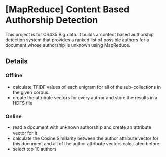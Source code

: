 # [MapReduce] Content Based Authorship Detection
This project is for CS435 Big data. It builds a content based authorship detection system that provides a ranked list of possible authors for a document whose authorship is unknown using MapReduce.
## Details
### Offline
* calculate TFIDF values of each unigram for all of the sub-collections in the given corpus.
* create the attribute vectors for every author and store the results in a HDFS file
### Online
* read a document with unknown authorship and create an attribute vector for it
* calculate the Cosine Similarity between the author attribute vector for this document and all of the author attribute vectors calculated before
* select top 10 authors
